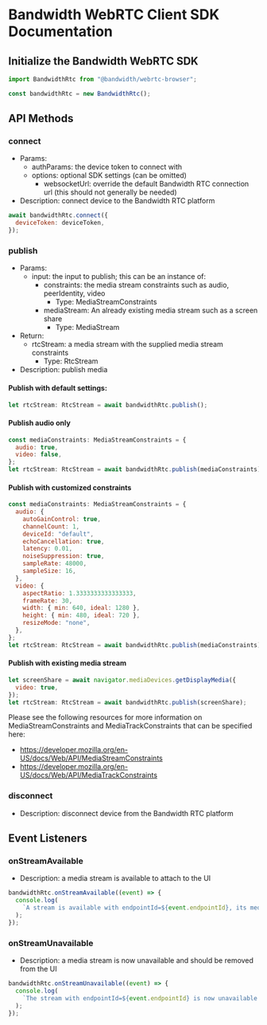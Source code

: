 # Bandwidth WebRTC Client SDK Documentation

## Initialize the Bandwidth WebRTC SDK

```javascript
import BandwidthRtc from "@bandwidth/webrtc-browser";

const bandwidthRtc = new BandwidthRtc();
```

## API Methods

### connect

- Params:
  - authParams: the device token to connect with
  - options: optional SDK settings (can be omitted)
    - websocketUrl: override the default Bandwidth RTC connection url (this should not generally be needed)
- Description: connect device to the Bandwidth RTC platform

```javascript
await bandwidthRtc.connect({
  deviceToken: deviceToken,
});
```

### publish

- Params:
  - input: the input to publish; this can be an instance of:
    - constraints: the media stream constraints such as audio, peerIdentity, video
      - Type: MediaStreamConstraints
    - mediaStream: An already existing media stream such as a screen share
      - Type: MediaStream
- Return:
  - rtcStream: a media stream with the supplied media stream constraints
    - Type: RtcStream
- Description: publish media

#### Publish with default settings:

```javascript
let rtcStream: RtcStream = await bandwidthRtc.publish();
```

#### Publish audio only

```javascript
const mediaConstraints: MediaStreamConstraints = {
  audio: true,
  video: false,
};
let rtcStream: RtcStream = await bandwidthRtc.publish(mediaConstraints);
```

#### Publish with customized constraints

```javascript
const mediaConstraints: MediaStreamConstraints = {
  audio: {
    autoGainControl: true,
    channelCount: 1,
    deviceId: "default",
    echoCancellation: true,
    latency: 0.01,
    noiseSuppression: true,
    sampleRate: 48000,
    sampleSize: 16,
  },
  video: {
    aspectRatio: 1.3333333333333333,
    frameRate: 30,
    width: { min: 640, ideal: 1280 },
    height: { min: 480, ideal: 720 },
    resizeMode: "none",
  },
};
let rtcStream: RtcStream = await bandwidthRtc.publish(mediaConstraints);
```

#### Publish with existing media stream

```javascript
let screenShare = await navigator.mediaDevices.getDisplayMedia({
  video: true,
});
let rtcStream: RtcStream = await bandwidthRtc.publish(screenShare);
```

Please see the following resources for more information on MediaStreamConstraints and MediaTrackConstraints that can be specified here:

- https://developer.mozilla.org/en-US/docs/Web/API/MediaStreamConstraints
- https://developer.mozilla.org/en-US/docs/Web/API/MediaTrackConstraints

### disconnect

- Description: disconnect device from the Bandwidth RTC platform

## Event Listeners

### onStreamAvailable

- Description: a media stream is available to attach to the UI

```javascript
bandwidthRtc.onStreamAvailable((event) => {
  console.log(
    `A stream is available with endpointId=${event.endpointId}, its media types are ${event.mediaTypes} and the stream itself is ${event.mediaStream}`
  );
});
```

### onStreamUnavailable

- Description: a media stream is now unavailable and should be removed from the UI

```javascript
bandwidthRtc.onStreamUnavailable((event) => {
  console.log(
    `The stream with endpointId=${event.endpointId} is now unavailable and should be removed from the UI because the media is likely to freeze imminently.`
  );
});
```
